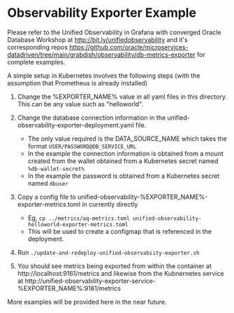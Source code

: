 # Observability Exporter Example


Please refer to the Unified Observability in Grafana with converged Oracle Database Workshop at http://bit.ly/unifiedobservability and it's corresponding repos https://github.com/oracle/microservices-datadriven/tree/main/grabdish/observability/db-metrics-exporter for complete examples.

A simple setup in Kubernetes involves the following steps (with the assumption that Prometheus is already installed)

1. Change the %EXPORTER_NAME% value in all yaml files in this directory. This can be any value such as "helloworld".

2. Change the database connection information in the unified-observability-exporter-deployment.yaml file.
   - The only value required is the DATA_SOURCE_NAME which takes the format `USER/PASSWORD@DB_SERVICE_URL`
   - In the example the connection information is obtained from a mount created from the wallet obtained from a Kubernetes secret named `%db-wallet-secret%`
   - In the example the password is obtained from a Kubernetes secret named `dbuser`

3. Copy a config file to unified-observability-%EXPORTER_NAME%-exporter-metrics.toml in currently directly
   - Eg, `cp ../metrics/aq-metrics.toml unified-observability-helloworld-exporter-metrics.toml`
   - This will be used to create a configmap that is referenced in the deployment.
   
4. Run `./update-and-redeploy-unified-observabiity-exporter.sh`

5. You should see metrics being exported from within the container at http://localhost:9161/metrics and likewise from the Kubnernetes service at http://unified-observability-exporter-service-%EXPORTER_NAME%:9161/metrics

More examples will be provided here in the near future.
